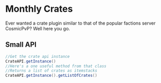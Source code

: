 # Monthly Crates
Ever wanted a crate plugin similar to that of the popular factions server CosmicPvP? Well here you go.
## Small API
```java
//Get the crate api instance
CrateAPI.getInstance()
//Here's a one useful method from that class
//Returns a list of crates as itemstacks
CrateAPI.getInstance().getListOfCrates() 
```
